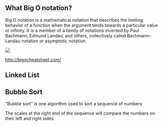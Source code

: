 ## What Big O notation?

Big O notation is a mathematical notation that describes the limiting behavior of a function when the argument tends towards a particular value or infinity. It is a member of a family of notations invented by Paul Bachmann, Edmund Landau, and others, collectively called Bachmann–Landau notation or asymptotic notation.

<img src="https://i.stack.imgur.com/WcBRI.png"/>

http://bigocheatsheet.com/

## Linked List



## Bubble Sort 
"Bubble sort" is one algorithm used to sort a sequence of numbers

The scales at the right end of the sequence will compare the numbers on their left and right sides

